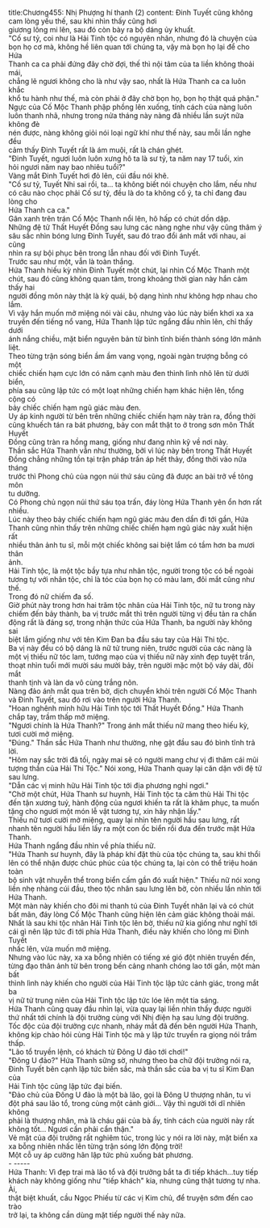 title:Chương455: Nhị Phượng hí thanh (2)
content:
Đinh Tuyết cũng không cam lòng yếu thế, sau khi nhìn thấy cũng hơi<br>giương lông mi lên, sau đó còn bày ra bộ dáng ủy khuất.<br>"Cố sư tỷ, coi như là Hải Tinh tộc có nguyên nhân, nhưng đó là chuyện của<br>bọn họ cơ mà, không hề liên quan tới chúng ta, vậy mà bọn họ lại để cho Hứa<br>Thanh ca ca phải đứng đây chờ đợi, thế thì nội tâm của ta liền không thoải mái,<br>chẳng lẽ ngươi không cho là như vậy sao, nhất là Hứa Thanh ca ca luôn khắc<br>khổ tu hành như thế, mà còn phải ở đây chờ bọn họ, bọn họ thật quá phận."<br>Ngực của Cố Mộc Thanh phập phồng lên xuống, tính cách của nàng luôn<br>luôn thanh nhã, nhưng trong nửa tháng này nàng đã nhiều lần suýt nữa không đè<br>nén được, nàng không giỏi nói loại ngữ khí như thế này, sau mỗi lần nghe đều<br>cảm thấy Đinh Tuyết rất là ám muội, rất là chán ghét.<br>"Đinh Tuyết, ngươi luôn luôn xưng hô ta là sư tỷ, ta năm nay 17 tuổi, xin<br>hỏi ngươi năm nay bao nhiêu tuổi?"<br>Vàng mắt Đinh Tuyết hơi đỏ lên, cúi đầu nói khẽ.<br>"Cố sư tỷ, Tuyết Nhi sai rồi, ta... ta không biết nói chuyện cho lắm, nếu như<br>có câu nào chọc phải Cố sư tỷ, đều là do ta không cố ý, ta chỉ đang đau lòng cho<br>Hứa Thanh ca ca."<br>Gân xanh trên trán Cố Mộc Thanh nổi lên, hô hấp có chút dồn dập.<br>Những đệ tử Thất Huyết Đồng sau lưng các nàng nghe như vậy cũng thâm ý<br>sâu sắc nhìn bóng lưng Đinh Tuyết, sau đó trao đổi ánh mắt với nhau, ai cũng<br>nhìn ra sự bội phục bên trong lẫn nhau đối với Đinh Tuyết.<br>Trước sau như một, vẫn là toàn thắng.<br>Hứa Thanh hiếu kỳ nhìn Đinh Tuyết một chút, lại nhìn Cố Mộc Thanh một<br>chút, sau đó cũng không quan tâm, trong khoảng thời gian này hắn cảm thấy hai<br>người đồng môn này thật là kỳ quái, bộ dạng hình như không hợp nhau cho lắm.<br>Vì vậy hắn muốn mở miệng nói vài câu, nhưng vào lúc này biển khơi xa xa<br>truyền đến tiếng nổ vang, Hứa Thanh lập tức ngẩng đầu nhìn lên, chỉ thấy dưới<br>ánh nắng chiều, mặt biển nguyên bản từ bình tĩnh biến thành sóng lớn mãnh liệt.<br>Theo từng trận sóng biển ầm ầm vang vọng, ngoài ngàn trượng bỗng có một<br>chiếc chiến hạm cực lớn có năm cạnh màu đen thình lình nhô lên từ dưới biển,<br>phía sau cũng lập tức có một loạt những chiến hạm khác hiện lên, tổng cộng có<br>bảy chiếc chiến hạm ngũ giác màu đen.<br>Uy áp kinh người từ bên trên những chiếc chiến hạm này tràn ra, đồng thời<br>cũng khuếch tán ra bát phương, bảy con mắt thật to ở trong sơn môn Thất Huyết<br>Đồng cũng tràn ra hồng mang, giống như đang nhìn kỹ về nơi này.<br>Thần sắc Hứa Thanh vẫn như thường, bởi vì lúc này bên trong Thất Huyết<br>Đồng chẳng những tồn tại trận pháp trấn áp hết thảy, đồng thời vào nửa tháng<br>trước thì Phong chủ của ngọn núi thứ sáu cũng đã được an bài trở về tông môn<br>tu dưỡng.<br>Có Phong chủ ngọn núi thứ sáu tọa trấn, đáy lòng Hứa Thanh yên ổn hơn rất<br>nhiều.<br>Lúc này theo bảy chiếc chiến hạm ngũ giác màu đen dần đi tới gần, Hứa<br>Thanh cũng nhìn thấy trên những chiếc chiến hạm ngũ giác này xuất hiện rất<br>nhiều thân ảnh tu sĩ, mỗi một chiếc không sai biệt lắm có tầm hơn ba mươi thân<br>ảnh.<br>Hải Tinh tộc, là một tộc bầy tựa như nhân tộc, người trong tộc có bề ngoài<br>tương tự với nhân tộc, chỉ là tóc của bọn họ có màu lam, đôi mắt cũng như thế.<br>Trong đó nữ chiếm đa số.<br>Giờ phút này trong hơn hai trăm tộc nhân của Hải Tinh tộc, nữ tu trong này<br>chiếm đến bảy thành, ba vị trước mắt thì trên người từng vị đều tản ra chấn<br>động rất là đáng sợ, trong nhận thức của Hứa Thanh, ba người này không sai<br>biệt lắm giống như với tên Kim Đan ba đầu sáu tay của Hải Thi tộc.<br>Ba vị này đều có bộ dáng là nữ tử trung niên, trước người của các nàng là<br>một vị thiếu nữ tóc lam, tướng mạo của vị thiếu nữ này xinh đẹp tuyệt trần,<br>thoạt nhìn tuổi mới mười sáu mười bảy, trên người mặc một bộ váy dài, đôi mắt<br>thanh tịnh và làn da vô cùng trắng nõn.<br>Nàng đảo ánh mắt qua trên bờ, dịch chuyển khỏi trên người Cố Mộc Thanh<br>và Đinh Tuyết, sau đó rơi vào trên người Hứa Thanh.<br>"Hoan nghênh minh hữu Hải Tinh tộc tới Thất Huyết Đồng." Hứa Thanh<br>chắp tay, trầm thấp mở miệng.<br>"Ngươi chính là Hứa Thanh?" Trong ánh mắt thiếu nữ mang theo hiếu kỳ,<br>tươi cười mở miệng.<br>"Đúng." Thần sắc Hứa Thanh như thường, nhẹ gật đầu sau đó bình tĩnh trả<br>lời.<br>"Hôm nay sắc trời đã tối, ngày mai sẽ có người mang chư vị đi thăm cái mũi<br>tượng thần của Hải Thi Tộc." Nói xong, Hứa Thanh quay lại căn dặn với đệ tử<br>sau lưng.<br>"Dẫn các vị minh hữu Hải Tinh tộc tới địa phương nghỉ ngơi."<br>"Chờ một chút, Hứa Thanh sư huynh, Hải Tinh tộc ta căm thù Hải Thi tộc<br>đến tận xương tuỷ, hành động của ngươi khiến ta rất là khâm phục, ta muốn<br>tặng cho ngươi một món lễ vật tương tự, xin hãy nhận lấy."<br>Thiếu nữ tươi cười mở miệng, quay lại nhìn tên người hầu sau lưng, rất<br>nhanh tên người hầu liền lấy ra một con ốc biển rồi đưa đến trước mặt Hứa<br>Thanh.<br>Hứa Thanh ngẩng đầu nhìn về phía thiếu nữ.<br>"Hứa Thanh sư huynh, đây là pháp khí đặt thù của tộc chúng ta, sau khi thổi<br>lên có thể nhận được chúc phúc của tộc chúng ta, lại còn có thể triệu hoán toàn<br>bộ sinh vật nhuyễn thể trong biển cấm gần đó xuất hiện." Thiếu nữ nói xong<br>liền nhẹ nhàng cúi đầu, theo tộc nhân sau lưng lên bờ, còn nhiều lần nhìn tới<br>Hứa Thanh.<br>Một màn này khiến cho đôi mi thanh tú của Đinh Tuyết nhăn lại và có chút<br>bất mãn, đáy lòng Cố Mộc Thanh cũng hiện lên cảm giác không thoải mái.<br>Nhất là sau khi tộc nhân Hải Tinh tộc lên bờ, thiếu nữ kia giống như nghĩ tới<br>cái gì nên lập tức đi tới phía Hứa Thanh, điều này khiến cho lông mi Đinh Tuyết<br>nhấc lên, vừa muốn mở miệng.<br>Nhưng vào lúc này, xa xa bỗng nhiên có tiếng xé gió đột nhiên truyền đến,<br>từng đạo thân ảnh từ bên trong bến cảng nhanh chóng lao tới gần, một màn bất<br>thình lình này khiến cho người của Hải Tinh tộc lập tức cảnh giác, trong mắt ba<br>vị nữ tử trung niên của Hải Tinh tộc lập tức lóe lên một tia sáng.<br>Hứa Thanh cũng quay đầu nhìn lại, vừa quay lại liền nhìn thấy được người<br>thứ nhất tới chính là đội trưởng cùng với Nhị điện hạ sau lưng đội trưởng.<br>Tốc độc của đội trưởng cực nhanh, nháy mắt đã đến bên người Hứa Thanh,<br>không kịp chào hỏi cùng Hải Tinh tộc mà y lập tức truyền ra giọng nói trầm<br>thấp.<br>"Lão tổ truyền lệnh, có khách từ Đông U đảo tới chơi!"<br>"Đông U đảo?" Hứa Thanh sững sờ, nhưng theo ba chữ đội trưởng nói ra,<br>Đinh Tuyết bên cạnh lập tức biến sắc, mà thần sắc của ba vị tu sĩ Kim Đan của<br>Hải Tinh tộc cũng lập tức đại biến.<br>"Đảo chủ của Đông U đảo là một bà lão, gọi là Đông U thượng nhân, tu vi<br>đột phá sau lão tổ, trong cùng một cảnh giới... Vậy thì người tới dĩ nhiên không<br>phải là thượng nhân, mà là cháu gái của bà ấy, tính cách của người này rất<br>không tốt... Ngươi cần phải cẩn thận."<br>Vẻ mặt của đội trưởng rất nghiêm túc, trong lúc y nói ra lời này, mặt biển xa<br>xa bỗng nhiên nhấc lên từng trận sóng lớn động trời!<br>Một cỗ uy áp cường hãn lập tức phủ xuống bát phương.<br>- -----<br>Hứa Thanh: Vì đẹp trai mà lão tổ và đội trưởng bắt ta đi tiếp khách...tuy tiếp<br>khách này không giống như "tiếp khách" kia, nhưng cũng thật tương tự nha. Ài,<br>thật biệt khuất, cầu Ngọc Phiếu từ các vị Kim chủ, để truyện sớm đến cao trào<br>trở lại, ta không cần dùng mặt tiếp người thế này nữa.